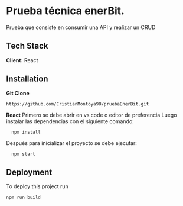 # Prueba técnica enerBit.
Prueba que consiste en consumir una API y realizar un CRUD

## Tech Stack

**Client:** React


## Installation
**Git Clone**
```
https://github.com/CristianMontoya98/pruebaEnerBit.git
```

**React**
Primero se debe abrir en vs code o editor de preferencia
Luego instalar las dependencias con el siguiente comando:
```bash
  npm install 
```
Después para inicializar el proyecto se debe ejecutar:
```
  npm start 
```
    
## Deployment

To deploy this project run
```
npm run build
```

